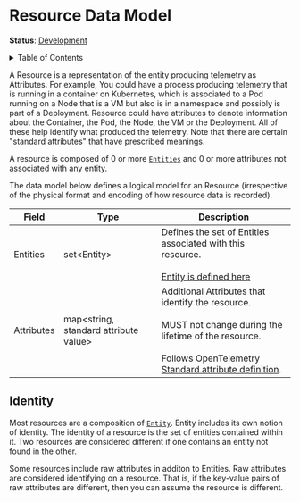 # Resource Data Model

**Status**: [Development](../document-status.md)

<details>
<summary>Table of Contents</summary>

<!-- toc -->

- [Identity](#identity)

<!-- tocstop -->

</details>

A Resource is a representation of the entity producing telemetry as Attributes.
For example, You could have a process producing telemetry that is
running in a container on Kubernetes, which is associated to a Pod running on a
Node that is a VM but also is in a namespace and possibly is part of a
Deployment. Resource could have attributes to denote information about the
Container, the Pod, the Node, the VM or the Deployment. All of these help
identify what produced the telemetry. Note that there are certain "standard
attributes" that have prescribed meanings.

A resource is composed of 0 or more [`Entities`](../entities/README.md) and 0
or more attributes not associated with any entity.

The data model below defines a logical model for an Resource (irrespective of the physical format and encoding of how resource data is recorded).

| Field      | Type     | Description     |
|------------|----------|-----------------|
| Entities   | set\<Entity\> | Defines the set of Entities associated with this resource.<br/><br/>[Entity is defined here](../entities/data-model.md) |
| Attributes | map\<string, standard attribute value\> | Additional Attributes that identify the resource.<br/><br/>MUST not change during the lifetime of the resource.<br/><br/>Follows OpenTelemetry [Standard attribute definition](../common/README.md#standard-attribute). |

## Identity

Most resources are a composition of [`Entity`](../entities/data-model.md).
Entity includes its own notion of identity. The identity of a resource is
the set of entities contained within it. Two resources are considered
different if one contains an entity not found in the other.

Some resources include raw attributes in additon to Entities. Raw attributes are
considered identifying on a resource. That is, if the key-value pairs of
raw attributes are different, then you can assume the resource is different.
